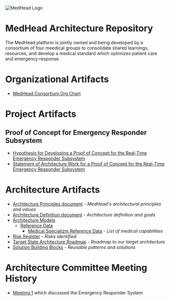 ![MedHead Logo](./images/logo.png)
# MedHead Architecture Repository

The MedHead platform is jointly owned and being developed by a consortium of four meedical groups to consolidate shared learnings, resources, and develop a medical standard which optimizes patient care and emergency response.

# Organizational Artifacts

* [MedHead Consortium Org Chart](./artefacts/organisation/org-chart/)

# Project Artifacts
## Proof of Concept for Emergency Responder Subsystem
* [Hypothesis for Developing a Proof of Concept for the Real-Time Emergency Responder Subsystem](./artefacts/architecture/hypothesis-emergency-responder/)
* [Statement of Architecture Work for a Proof of Concept for the Real-Time Emergency Responder Subsystem](./artefacts/architecture/architecture-sow/)

# Architecture Artifacts

* [Architecture Principles document](./artefacts/architecture/architecture-principles/) - *MedHead's architectural principles and values*
* [Architecture Definition document](./artefacts/architecture/architecture-definition-document/) - *Architecture definition and goals*
* [Architecture Models](./artefacts/architecture/architecture-models/)
  * [Reference Data](./artefacts/architecture/models/reference-data/)
    * [Medical Specializm Reference Data](./artefacts/architecture/models/reference-data/specialities/) - *List of medical capabilities*
* [Risk Register](./artefacts/architecture/risks) - *Risks identified*
* [Target State Architecture Roadmap](./artefacts/architecture/architecture-roadmap/) - *Roadmap to our target architecture*
* [Solution Building Blocks](./artefacts/architecture/solution-building-blocks/) - *Reusable patterns and solutions*

# Architecture Committee Meeting History

* [Meeting 1](./artefacts/architecture/committee/meetings/meeting-1/README.md) which discussed the Emergency Responder System
